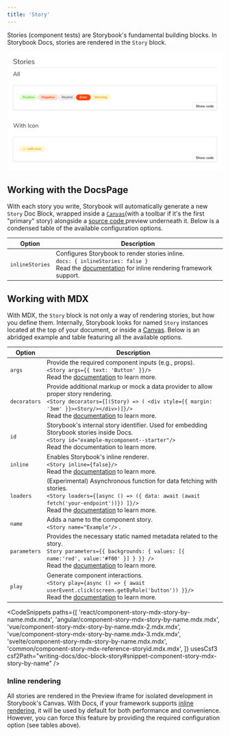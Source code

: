```yaml
---
title: 'Story'
---
```


Stories (component tests) are Storybook's fundamental building blocks.
In Storybook Docs, stories are rendered in the `Story` block.

![Docs blocks with stories](./docblock-story.png)

## Working with the DocsPage

With each story you write, Storybook will automatically generate a new `Story` Doc Block, wrapped inside a [`Canvas`](./doc-block-canvas.md)(with a toolbar if it's the first "primary" story) alongside a [source code ](./doc-block-source.md) preview underneath it. Below is a condensed table of the available configuration options.

| Option          | Description                                                                                                                                                                                                   |
| --------------- | ------------------------------------------------------------------------------------------------------------------------------------------------------------------------------------------------------------- |
| `inlineStories` | Configures Storybook to render stories inline. <br/> `docs: { inlineStories: false }` <br/> Read the [documentation](./docs-page.md#inline-stories-vs-iframe-stories) for inline rendering framework support. |

## Working with MDX

With MDX, the `Story` block is not only a way of rendering stories, but how you define them. Internally, Storybook looks for named `Story` instances located at the top of your document, or inside a [Canvas](./doc-block-canvas.md). Below is an abridged example and table featuring all the available options.

| Option       | Description                                                                                                                                                                                                                                                                     |
| ------------ | ------------------------------------------------------------------------------------------------------------------------------------------------------------------------------------------------------------------------------------------------------------------------------- |
| `args`       | Provide the required component inputs (e.g., props). <br/> `<Story args={{ text: 'Button' }}/>` <br/> Read the [documentation](../writing-stories/args.md) to learn more.                                                                                                       |
| `decorators` | Provide additional markup or mock a data provider to allow proper story rendering. <br/> `<Story decorators={[(Story) => ( <div style={{ margin: '3em' }}><Story/></div>)]}/>` <br/> Read the [documentation](../writing-stories/decorators.md) to learn more.                  |
| `id`         | Storybook's internal story identifier. Used for embedding Storybook stories inside Docs. <br/> `<Story id="example-mycomponent--starter"/>` <br/> Read the <LinkWithVersion version="6.5" href="../api/mdx.md#embedding-stories">documentation</LinkWithVersion> to learn more. |
| `inline`     | Enables Storybook's inline renderer. <br/> `<Story inline={false}/>` <br/> Read the [documentation](./docs-page.md#inline-stories-vs-iframe-stories) to learn more.                                                                                                             |
| `loaders`    | (Experimental) Asynchronous function for data fetching with stories. <br/> `<Story loaders={[async () => ({ data: await (await fetch('your-endpoint'))}) ]}/>` <br/> Read the [documentation](../writing-stories/loaders.md) to learn more.                                     |
| `name`       | Adds a name to the component story. <br/> `<Story name="Example"/>` .                                                                                                                                                                                                           |
| `parameters` | Provides the necessary static named metadata related to the story. <br/> `Story parameters={{ backgrounds: { values: [{ name:'red', value:'#f00' }] } }} />` <br/> Read the [documentation](../writing-stories/parameters.md) to learn more.                                    |
| `play`       | Generate component interactions. <br/> `<Story play={async () => { await userEvent.click(screen.getByRole('button')) }}/>` <br/> Read the [documentation](../writing-stories/play-function.md) to learn more.                                                                   |

<!-- prettier-ignore-start -->

<CodeSnippets
  paths={[
    'react/component-story-mdx-story-by-name.mdx.mdx',
    'angular/component-story-mdx-story-by-name.mdx.mdx',
    'vue/component-story-mdx-story-by-name.mdx-2.mdx.mdx',
    'vue/component-story-mdx-story-by-name.mdx-3.mdx.mdx',
    'svelte/component-story-mdx-story-by-name.mdx.mdx',
    'common/component-story-mdx-reference-storyid.mdx.mdx',
  ]}
  usesCsf3
  csf2Path="writing-docs/doc-block-story#snippet-component-story-mdx-story-by-name"
/>

<!-- prettier-ignore-end -->

### Inline rendering

All stories are rendered in the Preview iframe for isolated development in Storybook's Canvas. With Docs, if your framework supports [inline rendering](./docs-page.md#inline-stories-vs-iframe-stories), it will be used by default for both performance and convenience. However, you can force this feature by providing the required configuration option (see tables above).
